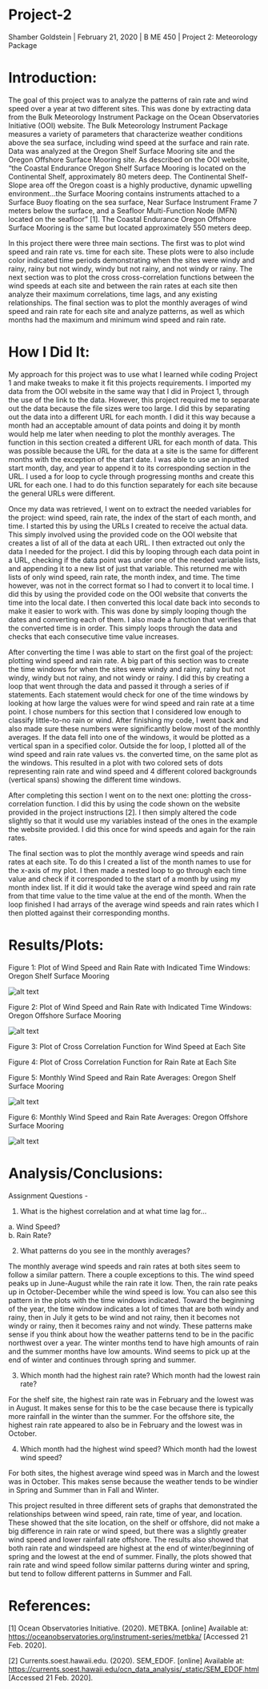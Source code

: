 # Project-2

Shamber Goldstein | February 21, 2020 | B ME 450 | Project 2: Meteorology Package 

# Introduction:

The goal of this project was to analyze the patterns of rain rate and wind speed over a year at two different sites. This was done by extracting data from the Bulk Meteorology Instrument Package on the Ocean Observatories Initiative (OOI) website. The Bulk Meteorology Instrument Package measures a variety of parameters that characterize weather conditions above the sea surface, including wind speed at the surface and rain rate. Data was analyzed at the Oregon Shelf Surface Mooring site and the Oregon Offshore Surface Mooring site. As described on the OOI website, “the Coastal Endurance Oregon Shelf Surface Mooring is located on the Continental Shelf, approximately 80 meters deep. The Continental Shelf-Slope area off the Oregon coast is a highly productive, dynamic upwelling environment…the Surface Mooring contains instruments attached to a Surface Buoy floating on the sea surface, Near Surface Instrument Frame 7 meters below the surface, and a Seafloor Multi-Function Node (MFN) located on the seafloor” [1]. The Coastal Endurance Oregon Offshore Surface Mooring is the same but located approximately 550 meters deep. 

In this project there were three main sections. The first was to plot wind speed and rain rate vs. time for each site. These plots were to also include color indicated time periods demonstrating when the sites were windy and rainy, rainy but not windy, windy but not rainy, and not windy or rainy. The next section was to plot the cross cross-correlation functions between the wind speeds at each site and between the rain rates at each site then analyze their maximum correlations, time lags, and any existing relationships. The final section was to plot the monthly averages of wind speed and rain rate for each site and analyze patterns, as well as which months had the maximum and minimum wind speed and rain rate. 

# How I Did It:

My approach for this project was to use what I learned while coding Project 1 and make tweaks to make it fit this projects requirements. I imported my data from the OOI website in the same way that I did in Project 1, through the use of the link to the data. However, this project required me to separate out the data because the file sizes were too large. I did this by separating out the data into a different URL for each month. I did it this way because a month had an acceptable amount of data points and doing it by month would help me later when needing to plot the monthly averages. The function in this section created a different URL for each month of data. This was possible because the URL for the data at a site is the same for different months with the exception of the start date. I was able to use an inputted start month, day, and year to append it to its corresponding section in the URL. I used a for loop to cycle through progressing months and create this URL for each one. I had to do this function separately for each site because the general URLs were different. 

Once my data was retrieved, I went on to extract the needed variables for the project: wind speed, rain rate, the index of the start of each month, and time. I started this by using the URLs I created to receive the actual data. This simply involved using the provided code on the OOI website that creates a list of all of the data at each URL. I then extracted out only the data I needed for the project. I did this by looping through each data point in a URL, checking if the data point was under one of the needed variable lists, and appending it to a new list of just that variable. This returned me with lists of only wind speed, rain rate, the month index, and time. The time however, was not in the correct format so I had to convert it to local time. I did this by using the provided code on the OOI website that converts the time into the local date. I then converted this local date back into seconds to make it easier to work with. This was done by simply looping though the dates and converting each of them. I also made a function that verifies that the converted time is in order. This simply loops through the data and checks that each consecutive time value increases.

After converting the time I was able to start on the first goal of the project: plotting wind speed and rain rate. A big part of this section was to create the time windows for when the sites were windy and rainy, rainy but not windy, windy but not rainy, and not windy or rainy. I did this by creating a loop that went through the data and passed it through a series of if statements. Each statement would check for one of the time windows by looking at how large the values were for wind speed and rain rate at a time point. I chose numbers for this section that I considered low enough to classify little-to-no rain or wind. After finishing my code, I went back and also made sure these numbers were significantly below most of the monthly averages. If the data fell into one of the windows, it would be plotted as a vertical span in a specified color. Outside the for loop, I plotted all of the wind speed and rain rate values vs. the converted time, on the same plot as the windows. This resulted in a plot with two colored sets of dots representing rain rate and wind speed and 4 different colored backgrounds (vertical spans) showing the different time windows.

After completing this section I went on to the next one: plotting the cross-correlation function. I did this by using the code shown on the website provided in the project instructions [2]. I then simply altered the code slightly so that it would use my variables instead of the ones in the example the website provided. I did this once for wind speeds and again for the rain rates.

The final section was to plot the monthly average wind speeds and rain rates at each site. To do this I created a list of the month names to use for the x-axis of my plot. I then made a nested loop to go through each time value and check if it corresponded to the start of a month by using my month index list. If it did it would take the average wind speed and rain rate from that time value to the time value at the end of the month. When the loop finished I had arrays of the average wind speeds and rain rates which I then plotted against their corresponding months.

# Results/Plots:

Figure 1: Plot of Wind Speed and Rain Rate with Indicated Time Windows: Oregon Shelf Surface Mooring

![alt text](https://github.com/shamgold/Project2/blob/master/Picture1.png "Shelf Plot") 

Figure 2: Plot of Wind Speed and Rain Rate with Indicated Time Windows: Oregon Offshore Surface Mooring

![alt text](https://github.com/shamgold/Project2/blob/master/Picture2.png "Offshore Plot")  

Figure 3: Plot of Cross Correlation Function for Wind Speed at Each Site 


Figure 4: Plot of Cross Correlation Function for Rain Rate at Each Site 


Figure 5: Monthly Wind Speed and Rain Rate Averages: Oregon Shelf Surface Mooring

![alt text](https://github.com/shamgold/Project2/blob/master/Picture3.png "Shelf Average Plot") 

Figure 6: Monthly Wind Speed and Rain Rate Averages: Oregon Offshore Surface Mooring

![alt text](https://github.com/shamgold/Project2/blob/master/Picture4.png "Offshore Average Plot") 

# Analysis/Conclusions:

Assignment Questions - 

1.	What is the highest correlation and at what time lag for…

a.	Wind Speed?  
b.	Rain Rate? 


2.	What patterns do you see in the monthly averages?

The monthly average wind speeds and rain rates at both sites seem to follow a similar pattern. There a couple exceptions to this. The wind speed peaks up in June-August while the rain rate it low. Then, the rain rate peaks up in October-December while the wind speed is low. You can also see this pattern in the plots with the time windows indicated. Toward the beginning of the year, the time window indicates a lot of times that are both windy and rainy, then in July it gets to be wind and not rainy, then it becomes not windy or rainy, then it becomes rainy and not windy. These patterns make sense if you think about how the weather patterns tend to be in the pacific northwest over a year. The winter months tend to have high amounts of rain and the summer months have low amounts. Wind seems to pick up at the end of winter and continues through spring and summer.  


3.	Which month had the highest rain rate? Which month had the lowest rain rate?

For the shelf site, the highest rain rate was in February and the lowest was in August. It makes sense for this to be the case because there is typically more rainfall in the winter than the summer. For the offshore site, the highest rain rate appeared to also be in February and the lowest was in October.


4.	Which month had the highest wind speed? Which month had the lowest wind speed?

For both sites, the highest average wind speed was in March and the lowest was in October. This makes sense because the weather tends to be windier in Spring and Summer than in Fall and Winter. 


This project resulted in three different sets of graphs that demonstrated the relationships between wind speed, rain rate, time of year, and location. These showed that the site location, on the shelf or offshore, did not make a big difference in rain rate or wind speed, but there was a slightly greater wind speed and lower rainfall rate offshore. The results also showed that both rain rate and windspeed are highest at the end of winter/beginning of spring and the lowest at the end of summer. Finally, the plots showed that rain rate and wind speed follow similar patterns during winter and spring, but tend to follow different patterns in Summer and Fall.

# References:

[1]	Ocean Observatories Initiative. (2020). METBKA. [online] Available at: https://oceanobservatories.org/instrument-series/metbka/ [Accessed 21 Feb. 2020].

[2]	Currents.soest.hawaii.edu. (2020). SEM_EDOF. [online] Available at: https://currents.soest.hawaii.edu/ocn_data_analysis/_static/SEM_EDOF.html [Accessed 21 Feb. 2020].

